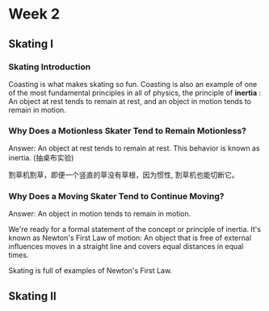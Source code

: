 

# Week 2

## Skating I

### Skating Introduction 

Coasting is what makes skating so fun.  Coasting is also an example of one of the most fundamental principles in all of physics, the principle of **inertia** : An object at rest tends to remain at rest,  and an object in motion tends to remain in motion.  


### Why Does a Motionless Skater Tend to Remain Motionless?

Answer: An object at rest tends to remain at rest.  This behavior is known as inertia. (抽桌布实验)

割草机割草，即便一个竖直的草没有草根，因为惯性, 割草机也能切断它。


### Why Does a Moving Skater Tend to Continue Moving?

Answer: An object in motion tends to remain in motion.

We're ready for a formal statement of the concept or principle of inertia. It's known as Newton's First Law of motion: An object that is free of external influences moves in a straight line and covers equal distances in equal times.

Skating is full of examples of Newton's First Law. 


## Skating II



